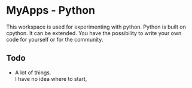 # MyApps - Python

This workspace is used for experimenting with python.  Python is built on cpython. It can be extended. You have the possibility to write your own code for yourself or for the community.  


## Todo

- A lot of things.  
  I have no idea where to start,